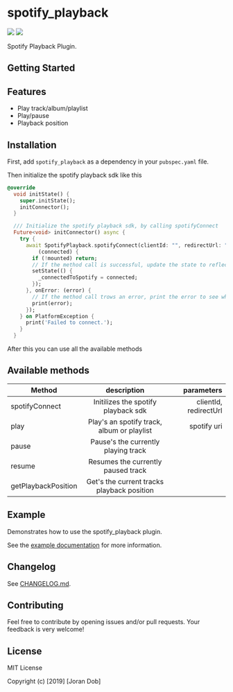 # spotify_playback

[![](https://img.shields.io/badge/pub-v0.0.2-brightgreen.svg)](https://pub.dartlang.org/packages/spotify_playback) [![](https://img.shields.io/badge/licence-MIT-blue.svg)](https://github.com/Joran-Dob/spotify-playback-flutter/blob/master/LICENSE.md)


Spotify Playback Plugin.

## Getting Started

## Features
* Play track/album/playlist
* Play/pause
* Playback position

## Installation

First, add `spotify_playback` as a dependency in your `pubspec.yaml` file.

Then initialize the spotify playback sdk like this 

```dart
@override
  void initState() {
    super.initState();
    initConnector();
  }

  /// Initialize the spotify playback sdk, by calling spotifyConnect
  Future<void> initConnector() async {
    try {
      await SpotifyPlayback.spotifyConnect(clientId: "", redirectUrl: "").then(
          (connected) {
        if (!mounted) return;
        // If the method call is successful, update the state to reflect this change
        setState(() {
          _connectedToSpotify = connected;
        });
      }, onError: (error) {
        // If the method call trows an error, print the error to see what went wrong
        print(error);
      });
    } on PlatformException {
      print('Failed to connect.');
    }
  }
``` 

After this you can use all the available methods

## Available methods 
| Method        | description           | parameters  |
| ------------- |:-------------:| -----:|
| spotifyConnect      | Initilizes the spotify playback sdk | clientId, redirectUrl |
| play      | Play's an spotify track, album or playlist | spotify uri |
| pause      | Pause's the currently playing track      |    |
| resume |  Resumes the currently paused track      |     |
| getPlaybackPosition | Get's the current tracks playback position       |    |

   


## Example

Demonstrates how to use the spotify_playback plugin.

See the [example documentation](example/README.md) for more information.

## Changelog

See [CHANGELOG.md](CHANGELOG.md).

## Contributing

Feel free to contribute by opening issues and/or pull requests. Your feedback is very welcome!

## License

MIT License

Copyright (c) [2019] [Joran Dob]
